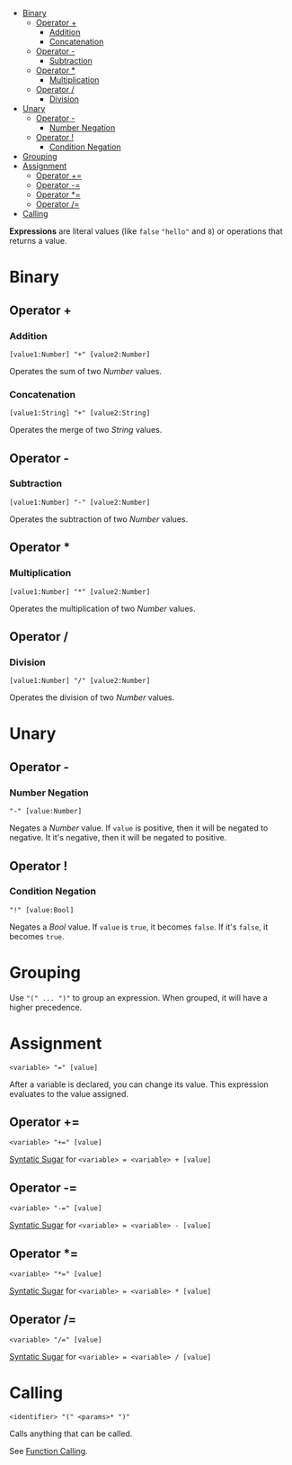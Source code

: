 - [Binary](#binary)
	- [Operator +](#operator-)
		- [Addition](#addition)
		- [Concatenation](#concatenation)
	- [Operator -](#operator--)
		- [Subtraction](#subtraction)
	- [Operator \*](#operator--1)
		- [Multiplication](#multiplication)
	- [Operator /](#operator--2)
		- [Division](#division)
- [Unary](#unary)
	- [Operator -](#operator---1)
		- [Number Negation](#number-negation)
	- [Operator !](#operator--3)
		- [Condition Negation](#condition-negation)
- [Grouping](#grouping)
- [Assignment](#assignment)
	- [Operator +=](#operator--4)
	- [Operator -=](#operator---2)
	- [Operator \*=](#operator--5)
	- [Operator /=](#operator--6)
- [Calling](#calling)


**Expressions** are literal values (like `false` `"hello"` and `8`) or operations that returns a value.


# Binary

## Operator +
### Addition

`[value1:Number] "+" [value2:Number]`


Operates the sum of two *Number* values.



### Concatenation

`[value1:String] "+" [value2:String]`


Operates the merge of two *String* values.



## Operator -
### Subtraction

`[value1:Number] "-" [value2:Number]`


Operates the subtraction of two *Number* values.



## Operator *
### Multiplication

`[value1:Number] "*" [value2:Number]`


Operates the multiplication of two *Number* values.



## Operator /
### Division

`[value1:Number] "/" [value2:Number]`


Operates the division of two *Number* values.



# Unary

## Operator -
### Number Negation

`"-" [value:Number]`


Negates a *Number* value.
If `value` is positive, then it will be negated to negative. It it's negative, then it will be negated to positive.



## Operator !
### Condition Negation

`"!" [value:Bool]`


Negates a *Bool* value.
If `value` is `true`, it becomes `false`. If it's `false`, it becomes `true`.



# Grouping

Use `"(" ... ")"` to group an expression. When grouped, it will have a higher precedence.



# Assignment

`<variable> "=" [value]`


After a variable is declared, you can change its value. This expression evaluates to the value assigned.



## Operator +=

`<variable> "+=" [value]`


[Syntatic Sugar](/doc/language/syntax/syntatic_sugar.md) for `<variable> = <variable> + [value]`



## Operator -=

`<variable> "-=" [value]`


[Syntatic Sugar](/doc/language/syntax/syntatic_sugar.md) for `<variable> = <variable> - [value]`



## Operator *=

`<variable> "*=" [value]`


[Syntatic Sugar](/doc/language/syntax/syntatic_sugar.md) for `<variable> = <variable> * [value]`



## Operator /=

`<variable> "/=" [value]`


[Syntatic Sugar](/doc/language/syntax/syntatic_sugar.md) for `<variable> = <variable> / [value]`



# Calling

`<identifier> "(" <params>* ")"`

Calls anything that can be called.

See [Function Calling](/doc/language/features/functions.md#calling).